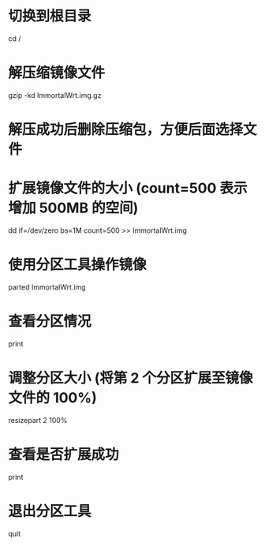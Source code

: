 # 切换到根目录
cd /
 
# 解压缩镜像文件
gzip -kd ImmortalWrt.img.gz
 
# 解压成功后删除压缩包，方便后面选择文件
 
# 扩展镜像文件的大小 (count=500 表示增加 500MB 的空间)
dd if=/dev/zero bs=1M count=500 >> ImmortalWrt.img
 
# 使用分区工具操作镜像
parted ImmortalWrt.img
 
# 查看分区情况
print
 
# 调整分区大小 (将第 2 个分区扩展至镜像文件的 100%)
resizepart 2 100%
 
# 查看是否扩展成功
print
 
# 退出分区工具
quit
